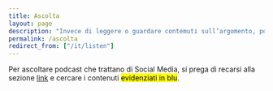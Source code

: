 ```yaml
---
title: Ascolta
layout: page
description: "Invece di leggere o guardare contemuti sull’argomento, potresti preferire dei podcast. eccone alcuni"
permalink: /ascolta
redirect_from: ["/it/listen"]
---
```

Per ascoltare podcast che trattano di Social Media, si prega di recarsi alla sezione [link](/it/links "Link") e cercare i contenuti <mark class="blue">evidenziati in blu</mark>.